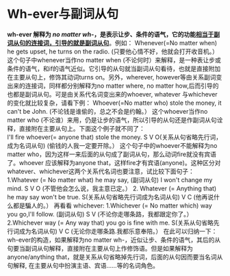 # Wh-ever与副词从句

<b>**wh-ever** 解释为 <em>no matter wh-</em>，是表示**让步、条件**的语气，它的功能<u>相当于副词从句的连接词，引导的就是**副词从句**</u></b>。例如：
Whenever(=No matter when) he gets upset, he turns on the radio.
(只要他心情不好，他就会打开收音机。）
这个句子中whenever当作no matter when (不论何时）来解释，是一种表让步或条件的语气，和if的语气近似。它引导的从句就当副词从句看待，也就是直接附加在主要从句上，修饰其动词turns on。另外，wherever, however等由关系副词变出来的连接词，同样都分别解释为no matter where, no matter how,后而引导的也都是副词从句。可是由关系代名词变出来的whoever, whatever 与whichever的变化就比较复杂，请看下例：
Whoever(=No matter who) stole the money, it can't be John.
(不论钱是谁偷的，总之不会是约翰。）
这个whoever当作no matter who (不论谁）来用，仍是让步的语气，所以引导的从句还是作副词从句诠释，直接附在主要从句上。下面这个例子就不同了：  
I'll fire whoever(= anyone that) stole the money.
S V O(关系从句省略先行词，成为名词从句)
(偷钱的人我一定要开除。）
这个句子中的whoever不能解释为no matter who，因为这样一来后面的从句成了副词从句，那么动词fire就没有宾语了。whoever 应该解释为anyone that，这样fire才有宾语(anyone)。这种区分对 whatever、whichever这两个关系代名词也要注意，试比较下面句子：
1.Whatever (= No matter what) he may say,
(副词从句)
I won't change my mind.
S V O
(不管他会怎么说，我主意已定。）
2. Whatever (= Anything that) he may say won't be true.
S(关系从句省略先行词成为名词从句) V C
(他再说什么都是騙人的。）
再看看 whichever:
1.Whichever (= No matter which) way you go,I'll follow.
(副词从句) S V
(不论你走哪条路，我都跟定你了。）
2.Whichever way (= Any way that) you go is fine with me.
S(关系从句省略先行词成为名词从句) V C
(无论你走哪条路.我都乐意奉陪。）
在此可以归纳一下：wh-ever的构造，如果解释为no matter wh-，近似让步、条件的语气，其后的从句要当副词从句解释，直接附在主要从句上作修饰语。但是如果解释为anyone/anything that，就是关系从句省略掉先行词，后面的从句因而要当名词从句解释, 在主要从句中扮演主语、宾语……等的名词角色。